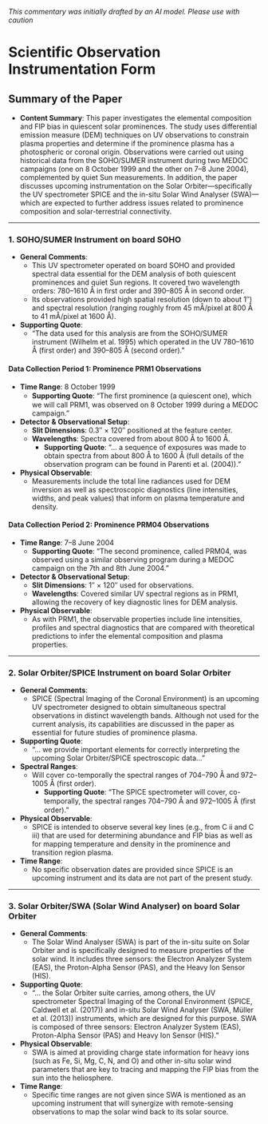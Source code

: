 _This commentary was initially drafted by an AI model. Please use with caution_

# Scientific Observation Instrumentation Form

## Summary of the Paper
- **Content Summary**: This paper investigates the elemental composition and FIP bias in quiescent solar prominences. The study uses differential emission measure (DEM) techniques on UV observations to constrain plasma properties and determine if the prominence plasma has a photospheric or coronal origin. Observations were carried out using historical data from the SOHO/SUMER instrument during two MEDOC campaigns (one on 8 October 1999 and the other on 7–8 June 2004), complemented by quiet Sun measurements. In addition, the paper discusses upcoming instrumentation on the Solar Orbiter—specifically the UV spectrometer SPICE and the in-situ Solar Wind Analyser (SWA)—which are expected to further address issues related to prominence composition and solar-terrestrial connectivity.

---

### 1. SOHO/SUMER Instrument on board SOHO
- **General Comments**:
   - This UV spectrometer operated on board SOHO and provided spectral data essential for the DEM analysis of both quiescent prominences and quiet Sun regions. It covered two wavelength orders: 780–1610 Å in first order and 390–805 Å in second order.
   - Its observations provided high spatial resolution (down to about 1″) and spectral resolution (ranging roughly from 45 mÅ/pixel at 800 Å to 41 mÅ/pixel at 1600 Å).
- **Supporting Quote**: 
   - “The data used for this analysis are from the SOHO/SUMER instrument (Wilhelm et al. 1995) which operated in the UV 780–1610 Å (first order) and 390–805 Å (second order).”

#### Data Collection Period 1: Prominence PRM1 Observations
- **Time Range**: 8 October 1999  
   - **Supporting Quote**: “The ﬁrst prominence (a quiescent one), which we will call PRM1, was observed on 8 October 1999 during a MEDOC campaign.”
- **Detector & Observational Setup**:
   - **Slit Dimensions**: 0.3″ × 120″ positioned at the feature center. 
   - **Wavelengths**: Spectra covered from about 800 Å to 1600 Å.
      - **Supporting Quote**: “... a sequence of exposures was made to obtain spectra from about 800 Å to 1600 Å (full details of the observation program can be found in Parenti et al. (2004)).”
- **Physical Observable**:
   - Measurements include the total line radiances used for DEM inversion as well as spectroscopic diagnostics (line intensities, widths, and peak values) that inform on plasma temperature and density.

#### Data Collection Period 2: Prominence PRM04 Observations
- **Time Range**: 7–8 June 2004  
   - **Supporting Quote**: “The second prominence, called PRM04, was observed using a similar observing program during a MEDOC campaign on the 7th and 8th June 2004.”
- **Detector & Observational Setup**:
   - **Slit Dimensions**: 1″ × 120″ used for observations.
   - **Wavelengths**: Covered similar UV spectral regions as in PRM1, allowing the recovery of key diagnostic lines for DEM analysis.
- **Physical Observable**:
   - As with PRM1, the observable properties include line intensities, profiles and spectral diagnostics that are compared with theoretical predictions to infer the elemental composition and plasma properties.

---

### 2. Solar Orbiter/SPICE Instrument on board Solar Orbiter
- **General Comments**:
   - SPICE (Spectral Imaging of the Coronal Environment) is an upcoming UV spectrometer designed to obtain simultaneous spectral observations in distinct wavelength bands. Although not used for the current analysis, its capabilities are discussed in the paper as essential for future studies of prominence plasma.
- **Supporting Quote**:
   - “... we provide important elements for correctly interpreting the upcoming Solar Orbiter/SPICE spectroscopic data...”
- **Spectral Ranges**:
   - Will cover co-temporally the spectral ranges of 704–790 Å and 972–1005 Å (first order).
      - **Supporting Quote**: “The SPICE spectrometer will cover, co-temporally, the spectral ranges 704–790 Å and 972–1005 Å (ﬁrst order).”
- **Physical Observable**:
   - SPICE is intended to observe several key lines (e.g., from C ii and C iii) that are used for determining abundance and FIP bias as well as for mapping temperature and density in the prominence and transition region plasma.
- **Time Range**: 
   - No specific observation dates are provided since SPICE is an upcoming instrument and its data are not part of the present study.

---

### 3. Solar Orbiter/SWA (Solar Wind Analyser) on board Solar Orbiter
- **General Comments**:
   - The Solar Wind Analyser (SWA) is part of the in-situ suite on Solar Orbiter and is specifically designed to measure properties of the solar wind. It includes three sensors: the Electron Analyzer System (EAS), the Proton-Alpha Sensor (PAS), and the Heavy Ion Sensor (HIS).
- **Supporting Quote**:
   - “... the Solar Orbiter suite carries, among others, the UV spectrometer Spectral Imaging of the Coronal Environment (SPICE, Caldwell et al. (2017)) and in-situ Solar Wind Analyser (SWA, Müller et al. (2013)) instruments, which are designed for this purpose. SWA is composed of three sensors: Electron Analyzer System (EAS), Proton-Alpha Sensor (PAS) and Heavy Ion Sensor (HIS).”
- **Physical Observable**:
   - SWA is aimed at providing charge state information for heavy ions (such as Fe, Si, Mg, C, N, and O) and other in-situ solar wind parameters that are key to tracing and mapping the FIP bias from the sun into the heliosphere.
- **Time Range**: 
   - Specific time ranges are not given since SWA is mentioned as an upcoming instrument that will synergize with remote-sensing observations to map the solar wind back to its solar source.
